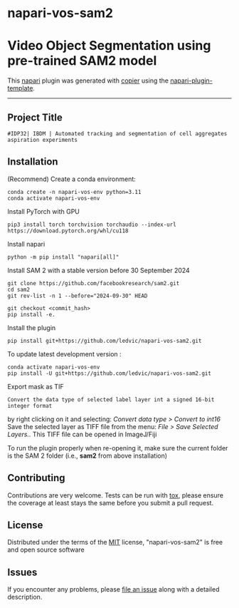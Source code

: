 # napari-vos-sam2

<!---[![License MIT](https://img.shields.io/pypi/l/napari-vos-sam2.svg?color=green)](https://github.com/ledvic/napari-vos-sam2/raw/main/LICENSE)
[![PyPI](https://img.shields.io/pypi/v/napari-vos-sam2.svg?color=green)](https://pypi.org/project/napari-vos-sam2)
[![Python Version](https://img.shields.io/pypi/pyversions/napari-vos-sam2.svg?color=green)](https://python.org)
[![tests](https://github.com/ledvic/napari-vos-sam2/workflows/tests/badge.svg)](https://github.com/ledvic/napari-vos-sam2/actions)
[![codecov](https://codecov.io/gh/ledvic/napari-vos-sam2/branch/main/graph/badge.svg)](https://codecov.io/gh/ledvic/napari-vos-sam2)
[![napari hub](https://img.shields.io/endpoint?url=https://api.napari-hub.org/shields/napari-vos-sam2)](https://napari-hub.org/plugins/napari-vos-sam2)
-->
# Video Object Segmentation using pre-trained SAM2 model

This [napari] plugin was generated with [copier] using the [napari-plugin-template].

<!--
Don't miss the full getting started guide to set up your new package:
https://github.com/napari/napari-plugin-template#getting-started

and review the napari docs for plugin developers:
https://napari.org/stable/plugins/index.html
-->
----------------------------------

## Project Title

    #IDP32| IBDM | Automated tracking and segmentation of cell aggregates aspiration experiments 

## Installation

(Recommend) Create a conda environment:
    
    conda create -n napari-vos-env python=3.11
    conda activate napari-vos-env
    
Install PyTorch with GPU 

    pip3 install torch torchvision torchaudio --index-url https://download.pytorch.org/whl/cu118
    
Install napari

    python -m pip install "napari[all]"

Install SAM 2 with a stable version before 30 September 2024 

    git clone https://github.com/facebookresearch/sam2.git
    cd sam2
    git rev-list -n 1 --before="2024-09-30" HEAD

    git checkout <commit_hash>
    pip install -e.

Install the plugin

    pip install git+https://github.com/ledvic/napari-vos-sam2.git


To update latest development version :

    conda activate napari-vos-env
    pip install -U git+https://github.com/ledvic/napari-vos-sam2.git


Export mask as TIF

    Convert the data type of selected label layer int a signed 16-bit integer format 
by right clicking on it and selecting: _Convert data type > Convert to int16_
    Save the selected layer as TIFF file from the menu: _File > Save Selected Layers.._
    This TIFF file can be opened in ImageJ/Fiji

    


To run the plugin properly when re-opening it, make sure the current folder is the SAM 2 folder (i.e., **sam2** from above installation)


## Contributing

Contributions are very welcome. Tests can be run with [tox], please ensure
the coverage at least stays the same before you submit a pull request.

## License

Distributed under the terms of the [MIT] license,
"napari-vos-sam2" is free and open source software

## Issues

If you encounter any problems, please [file an issue] along with a detailed description.

[napari]: https://github.com/napari/napari
[copier]: https://copier.readthedocs.io/en/stable/
[@napari]: https://github.com/napari
[MIT]: http://opensource.org/licenses/MIT
[BSD-3]: http://opensource.org/licenses/BSD-3-Clause
[GNU GPL v3.0]: http://www.gnu.org/licenses/gpl-3.0.txt
[GNU LGPL v3.0]: http://www.gnu.org/licenses/lgpl-3.0.txt
[Apache Software License 2.0]: http://www.apache.org/licenses/LICENSE-2.0
[Mozilla Public License 2.0]: https://www.mozilla.org/media/MPL/2.0/index.txt
[napari-plugin-template]: https://github.com/napari/napari-plugin-template

[file an issue]: https://github.com/ledvic/napari-vos-sam2/issues

[napari]: https://github.com/napari/napari
[tox]: https://tox.readthedocs.io/en/latest/
[pip]: https://pypi.org/project/pip/
[PyPI]: https://pypi.org/
